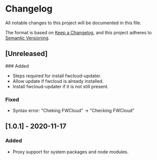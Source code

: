 # Changelog
All notable changes to this project will be documented in this file.

The format is based on [Keep a Changelog](https://keepachangelog.com/en/1.0.0/),
and this project adheres to [Semantic Versioning](https://semver.org/spec/v2.0.0.html).

## [Unreleased]
### Added
- Steps required for install fwcloud-updater.
- Allow update if fwcloud is already installed.
- Install fwcloud-updater if it is not still present.

### Fixed
- Syntax error: "Cheking FWCloud" -> "Checking FWCloud"

## [1.0.1] - 2020-11-17
### Added
- Proxy support for system packages and node modules.
